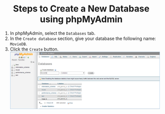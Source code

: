 <center><h1>Steps to Create a New Database using phpMyAdmin</h1></center>


<ol>
<li>In phpMyAdmin, select the <code>Databases</code> tab. </li>
<li>In the <code>Create database</code> section, give your database the following name: <code>MovieDB</code>.</li>
<li> Click the <code>Create</code> button.</li>

<center>
<img src=".guides/img/newDB.png" />
</center>

</ol>